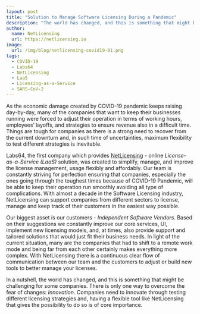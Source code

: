 ```yaml
---
layout: post
title: "Solution to Manage Software Licensing During a Pandemic"
description: "The world has changed, and this is something that might be challenging for some companies. There is only one way to overcome the fear of changes - Innovation"
author:
  name: NetLicensing
  url: https://netlicensing.io
image:
  url: /img/blog/netlicensing-covid19-01.png
tags:
  - COVID-19
  - Labs64
  - NetLicensing
  - LaaS
  - Licensing-as-a-Service
  - SARS-CoV-2
---
```


As the economic damage created by COVID-19 pandemic keeps raising day-by-day, many of the companies that want to keep their businesses running were forced to adjust their operation in terms of working hours, employees’ layoffs, and strategies to ensure revenue also in a difficult time. Things are tough for companies as there is a strong need to recover from the current downturn and, in such time of uncertainties, maximum flexibility to test different strategies is inevitable.

Labs64, the first company which provides [NetLicensing](https://netlicensing.io) - online *License-as-a-Service (LaaS)* solution, was created to simplify, manage, and improve the license management, usage flexibly and affordably. Our team is constantly striving for perfection ensuring that companies, especially the ones going through the toughest times because of COVID-19 Pandemic, will be able to keep their operation run smoothly avoiding all type of complications. With almost a decade in the Software Licensing industry, NetLicensing can support companies from different sectors to license, manage and keep track of their customers in the easiest way possible.

Our biggest asset is our customers - *Independent Software Vendors*. Based on their suggestions we constantly improve our core services, UI, implement new licensing models, and, at times, also provide support and tailored solutions that would just fit their business needs. In light of the current situation, many are the companies that had to shift to a remote work mode and being far from each other certainly makes everything more complex. With NetLicensing there is a continuous clear flow of communication between our team and the customers to adjust or build new tools to better manage your licenses.

In a nutshell, the world has changed, and this is something that might be challenging for some companies. There is only one way to overcome the fear of changes: *Innovation*. Companies need to innovate through testing different licensing strategies and, having a flexible tool like NetLicensing that gives the possibility to do so is of core importance.
